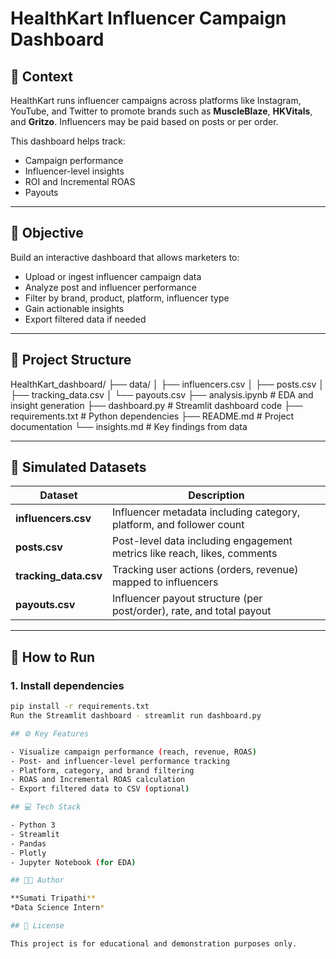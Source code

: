 # HealthKart Influencer Campaign Dashboard

## 🧠 Context

HealthKart runs influencer campaigns across platforms like Instagram, YouTube, and Twitter to promote brands such as **MuscleBlaze**, **HKVitals**, and **Gritzo**. Influencers may be paid based on posts or per order.

This dashboard helps track:
- Campaign performance
- Influencer-level insights
- ROI and Incremental ROAS
- Payouts

---

## 🎯 Objective

Build an interactive dashboard that allows marketers to:
- Upload or ingest influencer campaign data
- Analyze post and influencer performance
- Filter by brand, product, platform, influencer type
- Gain actionable insights
- Export filtered data if needed

---

## 📁 Project Structure
HealthKart_dashboard/
├── data/
│ ├── influencers.csv
│ ├── posts.csv
│ ├── tracking_data.csv
│ └── payouts.csv
├── analysis.ipynb # EDA and insight generation
├── dashboard.py # Streamlit dashboard code
├── requirements.txt # Python dependencies
├── README.md # Project documentation
└── insights.md # Key findings from data




---

## 📁 Simulated Datasets

| Dataset        | Description |
|----------------|-------------|
| **influencers.csv** | Influencer metadata including category, platform, and follower count |
| **posts.csv**       | Post-level data including engagement metrics like reach, likes, comments |
| **tracking_data.csv** | Tracking user actions (orders, revenue) mapped to influencers |
| **payouts.csv**     | Influencer payout structure (per post/order), rate, and total payout |

---

## 🚀 How to Run

### 1. Install dependencies
```bash
pip install -r requirements.txt
Run the Streamlit dashboard - streamlit run dashboard.py

## ⚙️ Key Features

- Visualize campaign performance (reach, revenue, ROAS)
- Post- and influencer-level performance tracking
- Platform, category, and brand filtering
- ROAS and Incremental ROAS calculation
- Export filtered data to CSV (optional)

## 💻 Tech Stack

- Python 3
- Streamlit
- Pandas
- Plotly
- Jupyter Notebook (for EDA)

## 👨‍💻 Author

**Sumati Tripathi**  
*Data Science Intern*

## 📜 License

This project is for educational and demonstration purposes only.




